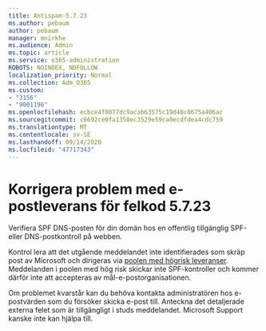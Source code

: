 ```yaml
---
title: Antispam-5.7.23
ms.author: pebaum
author: pebaum
manager: mnirkhe
ms.audience: Admin
ms.topic: article
ms.service: o365-administration
ROBOTS: NOINDEX, NOFOLLOW
localization_priority: Normal
ms.collection: Adm_O365
ms.custom:
- "3156"
- "9001196"
ms.openlocfilehash: ecbce4f0077dc9acab63575c19d40c0675a406ac
ms.sourcegitcommit: c6692ce0fa1358ec3529e59ca0ecdfdea4cdc759
ms.translationtype: MT
ms.contentlocale: sv-SE
ms.lasthandoff: 09/14/2020
ms.locfileid: "47717343"
---
```

# <a name="fix-email-delivery-issues-for-error-code-5723"></a>Korrigera problem med e-postleverans för felkod 5.7.23

Verifiera SPF DNS-posten för din domän hos en offentlig tillgänglig SPF-eller DNS-postkontroll på webben.

Kontrol lera att det utgående meddelandet inte identifierades som skräp post av Microsoft och dirigeras via [poolen med högrisk leveranser](https://docs.microsoft.com/microsoft-365/security/office-365-security/high-risk-delivery-pool-for-outbound-messages). Meddelanden i poolen med hög risk skickar inte SPF-kontroller och kommer därför inte att accepteras av mål-e-postorganisationen.

Om problemet kvarstår kan du behöva kontakta administratören hos e-postvärden som du försöker skicka e-post till. Anteckna det detaljerade externa felet som är tillgängligt i studs meddelandet. Microsoft Support kanske inte kan hjälpa till.

